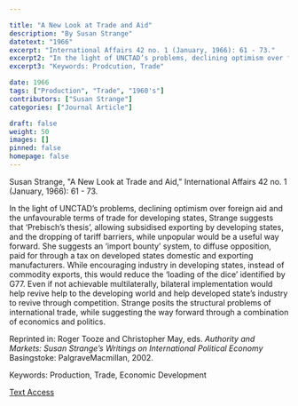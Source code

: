 ```yaml
---

title: "A New Look at Trade and Aid"
description: "By Susan Strange"
datetext: "1966"
excerpt: "International Affairs 42 no. 1 (January, 1966): 61 - 73."
excerpt2: "In the light of UNCTAD’s problems, declining optimism over foreign aid and the unfavourable terms of trade for developing states, Strange suggests that ‘Prebisch’s thesis’, allowing subsidised exporting by developing states, and the dropping of tariff barriers, while unpopular would be a useful way forward. She suggests an ‘import bounty’ system, to diffuse opposition, paid for through a tax on developed states domestic and exporting manufacturers. While encouraging industry in developing states, instead of commodity exports, this would reduce the ‘loading of the dice’ identified by G77. Even if not achievable multilaterally, bilateral implementation would help revive help to the developing world and help developed state’s industry to revive through competition. Strange posits the structural problems of international trade, while suggesting the way forward through a combination of economics and politics."
excerpt3: "Keywords: Prodcution, Trade"

date: 1966
tags: ["Production", "Trade", "1960's"]
contributors: ["Susan Strange"]
categories: ["Journal Article"]

draft: false
weight: 50
images: []
pinned: false
homepage: false
---
```


Susan Strange, "A New Look at Trade and Aid," International Affairs 42 no. 1 (January, 1966): 61 - 73.

In the light of UNCTAD’s problems, declining optimism over foreign aid and the unfavourable terms of trade for developing states, Strange suggests that ‘Prebisch’s thesis’, allowing subsidised exporting by developing states, and the dropping of tariff barriers, while unpopular would be a useful way forward. She suggests an ‘import bounty’ system, to diffuse opposition, paid for through a tax on developed states domestic and exporting manufacturers. While encouraging industry in developing states, instead of commodity exports, this would reduce the ‘loading of the dice’ identified by G77. Even if not achievable multilaterally, bilateral implementation would help revive help to the developing world and help developed state’s industry to revive through competition. Strange posits the structural problems of international trade, while suggesting the way forward through a combination of economics and politics.

Reprinted in: Roger Tooze and Christopher May, eds. <i>Authority and Markets: Susan Strange’s Writings on International Political Economy</i> Basingstoke: PalgraveMacmillan, 2002.

Keywords: Production, Trade, Economic Development

[Text Access](https://doi.org/10.2307/2612436)

